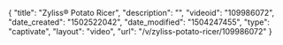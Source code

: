 {
    "title": "Zyliss&reg; Potato Ricer",
    "description": "",
    "videoid": "109986072",
    "date_created": "1502522042",
    "date_modified": "1504247455",
    "type": "captivate",
    "layout": "video",
    "url": "\/v\/zyliss-potato-ricer\/109986072"
}